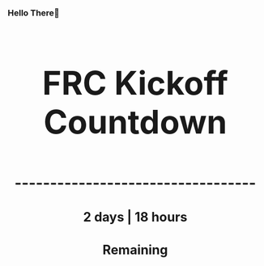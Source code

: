 ### Hello There👋

<!---START-TIMER--->
<h3 align='center' style='font-size: 64px;'>FRC Kickoff Countdown</h3>
<h3 align='center' style='font-size: 30px;'>----------------------------------</h3>
<h3 align='center' style='font-size: 25px;'>2 days | 18 hours</h3>
<h3 align='center' style='font-size: 25px;'>Remaining</h3>
<!---END-TIMER--->
